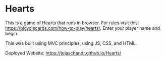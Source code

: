 # Hearts

This is a game of Hearts that runs in browser. For rules visit this: https://bicyclecards.com/how-to-play/hearts/. Enter your player name and begin. 

This was built using MVC principles, using JS, CSS, and HTML. 

Deployed Website: https://tejaschandr.github.io/Hearts/ 
